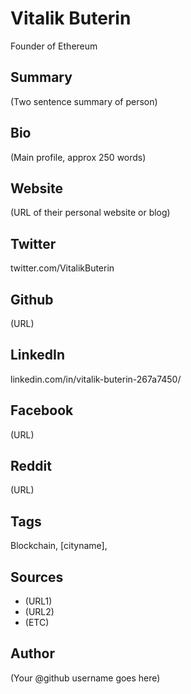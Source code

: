 # Vitalik Buterin
Founder of Ethereum
## Summary
(Two sentence summary of person)

## Bio
(Main profile, approx 250 words)

## Website
(URL of their personal website or blog)

## Twitter
twitter.com/VitalikButerin

## Github
(URL)

## LinkedIn
linkedin.com/in/vitalik-buterin-267a7450/

## Facebook
(URL)

## Reddit
(URL)

## Tags
Blockchain, [cityname], 

## Sources
* (URL1)
* (URL2)
* (ETC)

## Author
(Your @github username goes here)
